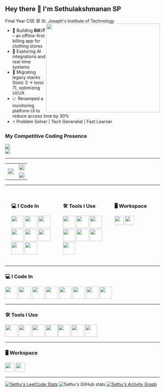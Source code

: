 ## Hey there 👋 I'm Sethulakshmanan SP

Final Year CSE @ St. Joseph's Institute of Technology  
<img align="right" width="370" height="290" src="https://i.pinimg.com/originals/47/f0/34/47f0342cec72b800463bf003eac1257e.gif">


- 🔧 Building **Bill iT** – an offline-first billing app for clothing stores  
- 🧠 Exploring AI integrations and real-time systems  
- 🧰 Migrating legacy stacks (Ionic 3 → Ionic 7), optimizing UI/UX  
- 📈 Revamped a monitoring platform UI to reduce access time by 30%  
- ⚡ Problem Solver | Tech Generalist | Fast Learner

### My Competitive Coding Presence  
[<img src="https://img.shields.io/badge/LeetCode-FFA116?style=for-the-badge&logo=leetcode&logoColor=white" />](https://leetcode.com/u/SETHULAKSHMANAN_SP/)  
[<img src="https://img.shields.io/badge/GeeksforGeeks-1F8A70?style=for-the-badge&logo=geeksforgeeks&logoColor=white" />](https://www.geeksforgeeks.org/user/sethubewgq/)

---

<table>
  <tr>
    <td rowspan="2" width="50%">
      <a href="https://leetcode.com/u/SETHULAKSHMANAN_SP/">
        <img src="https://leetcard.jacoblin.cool/SETHULAKSHMANAN_SP?ext=contest&theme=dark" width="100%"/>
      </a>
    </td>
    <td width="50%">
      <img src="https://github-readme-stats.vercel.app/api?username=sethubolt7&theme=dark&show_icons=true&hide=contribs,issues" width="100%"/>
    </td>
  </tr>
  <tr>
    <td>
      <a href="https://github.com/ashutosh00710/github-readme-activity-graph">
        <img src="https://github-readme-activity-graph.vercel.app/graph?username=sethubolt7&bg_color=000000&color=00ffb3&line=00ffc3&point=ffffff&area=true&hide_border=true" width="100%"/>
      </a>
    </td>
  </tr>
</table>

---

<div style="display: flex; width: 100%; padding: 10px;">
  <!-- I Code In Section -->
  <div style="flex: 1; padding: 10px;">
    <h3>💻 I Code In</h3>
    <img height="40" src="https://img.icons8.com/color/48/000000/python.png"/>
    <img height="40" src="https://img.icons8.com/color/48/000000/javascript.png"/>
    <img height="40" src="https://img.icons8.com/color/48/000000/typescript.png"/>
    <img height="40" src="https://img.icons8.com/color/48/000000/angularjs.png"/>
    <img height="40" src="https://img.icons8.com/color/48/ionic.png"/>
    <img height="40" src="https://img.icons8.com/color/48/html-5.png"/>
    <img height="40" src="https://img.icons8.com/color/48/css3.png"/>
    <img height="40" src="https://img.icons8.com/color/48/000000/postgreesql.png"/>
  </div>

  <!-- Tools I Use Section -->
  <div style="flex: 1; padding: 10px;">
    <h3>🛠️ Tools I Use</h3>
    <img height="40" src="https://img.icons8.com/color/48/000000/visual-studio-code-2019.png"/>
    <img height="40" src="https://img.icons8.com/color/48/000000/git.png"/>
    <img height="40" src="https://img.icons8.com/color/48/figma--v1.png"/>
    <img height="40" src="https://img.icons8.com/fluency/48/android-studio--v3.png"/>
    <img height="40" src="https://img.icons8.com/color/48/firebase.png"/>
    <img height="40" src="https://img.icons8.com/color/48/linux.png"/>
    <img height="40" src="https://img.icons8.com/color/48/github.png"/>
  </div>

  <!-- Workspace Section -->
  <div style="flex: 1; padding: 10px;">
    <h3>🖥️ Workspace</h3>
    <img height="30" src="https://img.shields.io/badge/Windows%2011-0078D6?style=for-the-badge&logo=windows&logoColor=white"/>
    <img height="30" src="https://img.shields.io/badge/Intel-i5_11thGen-blue?style=for-the-badge&logo=intel&logoColor=white"/>
  </div>
</div>

---

### 💻 I Code In  
<img height="40" src="https://img.icons8.com/color/48/000000/python.png"/> <img height="40" src="https://img.icons8.com/color/48/000000/javascript.png"/> <img height="40" src="https://img.icons8.com/color/48/000000/typescript.png"/> <img height="40" src="https://img.icons8.com/color/48/000000/angularjs.png"/>  <img height="40" src="https://img.icons8.com/color/48/ionic.png"/> <img height="40" src="https://img.icons8.com/color/48/html-5.png"/> <img height="40" src="https://img.icons8.com/color/48/css3.png"/> <img height="40" src="https://img.icons8.com/color/48/000000/postgreesql.png"/> 

---

### 🛠️ Tools I Use  
<img height="40" src="https://img.icons8.com/color/48/000000/visual-studio-code-2019.png"/> <img height="40" src="https://img.icons8.com/color/48/000000/git.png"/> <img height="40" src="https://img.icons8.com/color/48/figma--v1.png"/> <img height="40" src="https://img.icons8.com/fluency/48/android-studio--v3.png"/><img height="40" src="https://img.icons8.com/color/48/firebase.png"/> <img height="40" src="https://img.icons8.com/color/48/linux.png"/> <img height="40" src="https://img.icons8.com/color/48/github.png"/>

---

### 🖥️ Workspace  
<img height="30" src="https://img.shields.io/badge/Windows%2011-0078D6?style=for-the-badge&logo=windows&logoColor=white"/>  <img height="30" src="https://img.shields.io/badge/Intel-i5_11thGen-blue?style=for-the-badge&logo=intel&logoColor=white"/>  

---

[![Sethu's LeetCode Stats](https://leetcard.jacoblin.cool/SETHULAKSHMANAN_SP?ext=contest&theme=dark)](https://leetcode.com/u/SETHULAKSHMANAN_SP/) ![Sethu's GitHub stats](https://github-readme-stats.vercel.app/api?username=sethubolt7&theme=dark&show_icons=true&hide=contribs,issues) [![Sethu's Activity Graph](https://github-readme-activity-graph.vercel.app/graph?username=sethubolt7&bg_color=000000&color=00ffb3&line=00ffc3&point=ffffff&area=true&hide_border=true)](https://github.com/ashutosh00710/github-readme-activity-graph)

